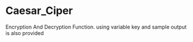 # Caesar_Ciper
Encryption And Decryption Function.
using variable key
and sample output is also provided
